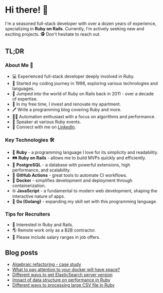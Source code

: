 # Hi there! 👋

I'm a seasoned full-stack developer with over a dozen years of experience,
specializing in **Ruby on Rails**.
Currently, I'm actively seeking new and exciting projects. 🕵
Don't hesitate to reach out.

## TL;DR

### About Me 🙋

- 💻 Experienced full-stack developer deeply involved in Ruby.
- 🚀 Started my coding journey in 1998, exploring various technologies and languages.
- 🚂 Jumped into the world of Ruby on Rails back in 2011 - over a decade of expertise.
- 🌱 In my free time, I invest and renovate my apartment.
- 🖊 Write a programming blog covering Ruby and more.
- 👩‍💻 Automation enthusiast with a focus on algorithms and performance.
- 🎤️ Speaker at various Ruby events.
- 💬 Connect with me on [LinkedIn](https://linkedin.com/in/torrocus).

### Key Technologies 🛠️

- 💎 **Ruby** - a programming language I love for its simplicity and readability.
- 🛤️ **Ruby on Rails** - allows me to build MVPs quickly and efficiently.
- 🐘 **PostgreSQL** - a database with powerful extensions, high performance,
  and scalability.
- 🤖 **GitHub Actions** - great tools to automate CI workflows.
- 🐳 **Docker** - simplifies development and deployment through containerization.
- 🌐 **JavaScript** - a fundamental to modern web development,
  shaping the interactive nature of apps.
- 🐹 **Go (Golang)** - expanding my skill set with this programming language.

### Tips for Recruiters

- 💎 Interested in Ruby and Rails.
- 🌎 Remote work only as a B2B contractor.
- 💸 Please include salary ranges in job offers.

## Blog posts
<!-- BLOG-POST-LIST:START -->
- [Algebraic refactoring - case study](https://torrocus.com/blog/algebraic-refactoring-case-study/)
- [What to pay attention to your docker will have space?](https://torrocus.com/blog/how-to-take-care-of-space-for-docker-in-ubuntu/)
- [Different ways to get ElasticSearch server version](https://torrocus.com/blog/how-to-get-elasticsearch-server-version/)
- [Impact of data structure on performance in Ruby](https://torrocus.com/blog/ruby-performance-vs-data-structure/)
- [Different ways to processing large CSV file in Ruby](https://torrocus.com/blog/different-ways-to-processing-large-csv-file-in-ruby/)
<!-- BLOG-POST-LIST:END -->
